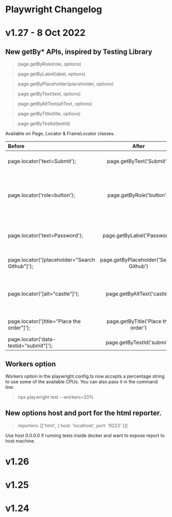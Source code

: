 # Playwright Changelog

# v1.27 - 8 Oct 2022

## New getBy* APIs, inspired by Testing Library

> page.getByRole(role, options)

> page.getByLabel(label, options)

> page.getByPlaceholder(placeholder, options)

> page.getByText(text, options)

> page.getByAltText(altText, options)

> page.getByTitle(title, options)

> page.getByTestId(testId)

Available on Page, Locator & FrameLocator classes. 

| Before | After | Notes |
|   :---   | :---: | :---: |
| page.locator('text=Submit'); | page.getByText('Submit'); | to locate by text content.
| page.locator('role=button');  | page.getByRole('button'); | to locate by ARIA role, ARIA attributes and accessible name.
| page.locator('text=Password'); | page.getByLabel('Password') | to locate a form control by associated label's text.
| page.locator('[placeholder="Search Github"]'); | page.getByPlaceholder('Search Github') | to locate an input by placeholder.
| page.locator('[alt="castle"]'); | page.getByAltText('castle') | to locate an element, usually image, by its text alternative.
| page.locator('[title="Place the order"]'); | page.getByTitle('Place the order') | to locate an element by its title.
| page.locator('data-testid="submit"]'); | page.getByTestId('submit')

## Workers option

Workers option in the playwright.config.ts now accepts a percentage string to use some of the available CPUs. You can also pass it in the command line:

> npx playwright test --workers=20%

## New options host and port for the html reporter.

> reporters: [['html', { host: 'localhost', port: '9223' }]]

Use host 0.0.0.0 if running tests inside docker and want to expose report to host
machine.

# v1.26

# v1.25

# v1.24
